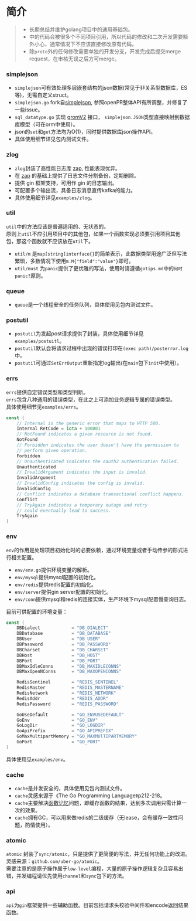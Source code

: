 # 简介
> * 长期总结并维护golang项目中的通用基础包。
> * 中的代码会被很多个不同项目引用，所以代码的修改和二次开发需要额外小心，通常情况下不应该直接修改原有代码。
> * 除`proto`外的任何修改需要单独的开发分支，开发完成后提交merge request，在审核无误之后方可merge。

### simplejson
* `simplejson`可有效处理多层嵌套结构的json数据(常见于非关系型数据库，ES等)，无需自定义struct。
* `simplejson.go` fork自[simplejson](https://github.com/bitly/go-simplejson), 参照openPR整体API有所调整，并修复了一些issue。
* `sql_datatype.go` 实现 [gromV2](https://gorm.io/docs/v2_release_note.html) 接口， `simplejson.JSON`类型直接映射到数据库模型（可在orm中使用）。
* json的`set`和`get`方法均为O(1)，同时提供数据库json操作API。
* 具体使用细节详见包内测试文件。

### zlog
* `zlog`封装了高性能日志库 [zap](https://github.com/uber-go/zap), 性能表现优异。
* 在 [zap](https://github.com/uber-go/zap) 的基础上提供了日志文件分割备份，定期删除。
* 提供 gin 框架支持，可用作 gin 的日志输出。
* 可配置多个输出流，具备日志消息直传kafka的能力。
* 具体使用细节详见`examples/zlog`。

### util
`util`中的方法应该是普遍适用的、无状态的。<br>
原则上`util`不应引用项目中的其他包，如果一个函数实现必须要引用项目其他包，那这个函数就不应该放在`util`下。
* `util/m` 是`map[string]interface{}`的简单表示，此数据类型用途广泛但写法繁琐，多数情况下使用`m.M{"field":"value"}`即可。
* `util/must` 为`panic`提供了更优雅的写法，使用时请遵循`gotips.md`中的`何时panic?`原则。

### queue
* `queue`是一个线程安全的任务队列，具体使用见包内测试文件。<br>

### postutil
* `postutil`为发起post请求提供了封装，具体使用细节详见`examples/postuitl`。<br>
* `postutil`默认会将请求过程中出现的错误打印在`(exec path)/posterror.log`中。<br>
* `postutil`可通过`SetErrOutput`重新指定log输出(在`main`包下`init`中使用）。<br>

### errs
`errs`提供自定错误类型和类型判断。<br>
`errs`包含八种通用的错误类型，在此之上可添加业务逻辑专属的错误类型。<br>
具体使用细节见`examples/errs`。
```go
const (
	// Internal is the generic error that maps to HTTP 500.
	Internal RetCode = iota + 100001
	// NotFound indicates a given resource is not found.
	NotFound
	// Forbidden indicates the user doesn't have the permission to
	// perform given operation.
	Forbidden
	// Unauthenticated indicates the oauth2 authentication failed.
	Unauthenticated
	// InvalidArgument indicates the input is invalid.
	InvalidArgument
	// InvalidConfig indicates the config is invalid.
	InvalidConfig
	// Conflict indicates a database transactional conflict happens.
	Conflict
	// TryAgain indicates a temporary outage and retry
	// could eventually lead to success.
	TryAgain
)
```

### env
`env`的作用是处理项目初始化时的必要依赖，通过环境变量或者手动传参的形式进行相关配置。
* `env/env.go`提供环境变量的解析。
* `env/mysql`提供mysql配置的初始化。
* `env/redis`提供redis配置的初始化。
* `env/server`提供gin server配置的初始化。
* `env/conn`提供mysql和redis的连接实体，生产环境下mysql配置慢查询日志。

目前可供配置的环境变量：
```go
const (
	DBDialect            = "DB_DIALECT"
	DBDatabase           = "DB_DATABASE"
	DBUser               = "DB_USER"
	DBPassword           = "DB_PASSWORD"
	DBCharset            = "DB_CHARSET"
	DBHost               = "DB_HOST"
	DBPort               = "DB_PORT"
	DBMaxIdleConns       = "DB_MAXIDLECONNS"
	DBMaxOpenNConns      = "DB_MAXOPENCONNS"

	RedisSentinel        = "REDIS_SENTINEL"
	RedisMaster          = "REDIS_MASTERNAME"
	RedisNetwork         = "REDIS_NETWORK"
	RedisAddr            = "REDIS_ADDR"
	RedisPassword        = "REDIS_PASSWORD"

	GoUseDefault         = "GO_ENVUSEDEFAULT"
	GoEnv                = "GO_ENV"
	GoLogDir             = "GO_LOGDIR"
	GoApiPrefix          = "GO_APIPREFIX"
	GoMaxMultipartMemory = "GO_MAXMUlTIPARTMEMORY"
	GoPort               = "GO_PORT"
)
```
具体使用见`examples/env`。

### cache
* `cache`是并发安全的，具体使用见包内测试文件。<br>
* `cache`灵感来源于《The Go Programming Language》p212-218。<br>
* `cache`主要解决[函数记忆](https://en.wikipedia.org/wiki/Memoization)问题，即缓存函数的结果，达到多次调用只需计算一次的效果。<br>
* `cache`拥有GC，可以用来做redis的二级缓存（无lease，会有缓存一致性问题，酌情使用）。

### atomic
`atomic` 封装了`sync/atomic`，只是提供了更简便的写法，并无任何功能上的改进。灵感来源：`github.com/uber-go/atomic`。<br>
需要注意的是原子操作属于`low-level`编程，大量的原子操作逻辑复杂且容易出错，并发编程请优先使用`channel`和`sync`包下的方法。

### api
`api`为`gin`框架提供一些辅助函数。目前包括请求头校验中间件和encode返回结果函数。





